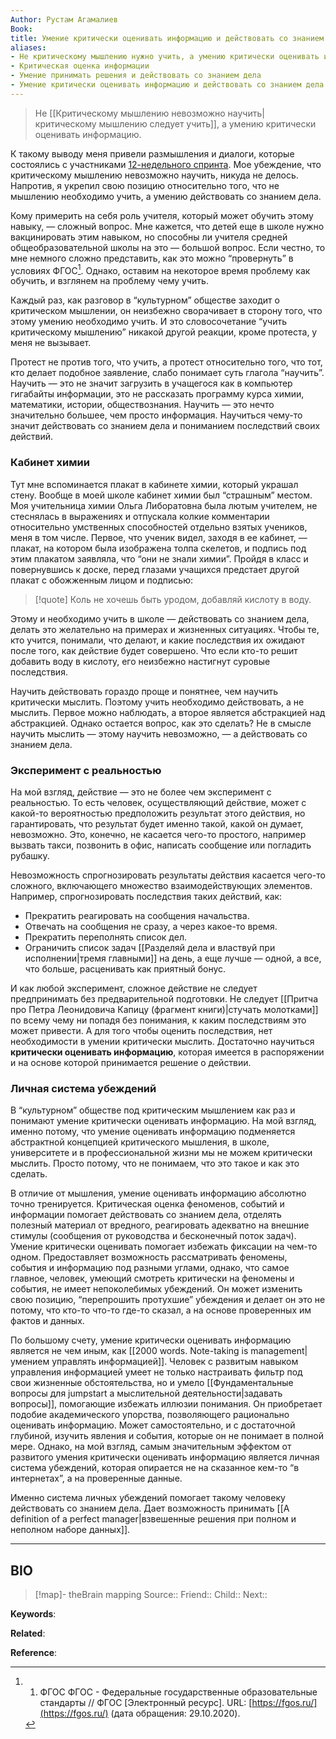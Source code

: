 ```yaml
---
Author: Рустам Агамалиев
Book: 
title: Умение критически оценивать информацию и действовать со знанием дела
aliases:
- Не критическому мышлению нужно учить, а умению критически оценивать информацию
- Критическая оценка информации
- Умение принимать решения и действовать со знанием дела
- Умение критически оценивать информацию и действовать со знанием дела
---
```


>Не [[Критическому мышлению невозможно научить|критическому мышлению следует учить]], а умению критически оценивать информацию.

К такому выводу меня привели размышления и диалоги, которые состоялись с участниками [12-недельного спринта](https://sprint.mnogosdelal.ru/). Мое убеждение, что критическому мышлению невозможно научить, никуда не делось. Напротив, я укрепил свою позицию относительно того, что не мышлению необходимо учить, а умению действовать со знанием дела.

Кому примерить на себя роль учителя, который может обучить этому навыку, — сложный вопрос. Мне кажется, что детей еще в школе нужно вакцинировать этим навыком, но способны ли учителя средней общеобразовательной школы на это — большой вопрос. Если честно, то мне немного сложно представить, как это можно “провернуть” в условиях ФГОС[^1]. Однако, оставим на некоторое время проблему как обучить, и взглянем на проблему чему учить.

Каждый раз, как разговор в “культурном” обществе заходит о критическом мышлении, он неизбежно сворачивает в сторону того, что этому умению необходимо учить. И это словосочетание “учить критическому мышлению” никакой другой реакции, кроме протеста, у меня не вызывает.

Протест не против того, что учить, а протест относительно того, что тот, кто делает подобное заявление, слабо понимает суть глагола “научить”. Научить — это не значит загрузить в учащегося как в компьютер гигабайты информации, это не рассказать программу курса химии, математики, истории, обществознания. Научить — это нечто значительно большее, чем просто информация. Научиться чему-то значит действовать со знанием дела и пониманием последствий своих действий.

### Кабинет химии

Тут мне вспоминается плакат в кабинете химии, который украшал стену. Вообще в моей школе кабинет химии был “страшным” местом. Моя учительница химии Ольга Либоратовна была лютым учителем, не стеснялась в выражениях и отпускала колкие комментарии относительно умственных способностей отдельно взятых учеников, меня в том числе. Первое, что ученик видел, заходя в ее кабинет, — плакат, на котором была изображена толпа скелетов, и подпись под этим плакатом заявляла, что “они не знали химии”. Пройдя в класс и повернувшись к доске, перед глазами учащихся предстает другой плакат с обожженным лицом и подписью:

> [!quote]
> Коль не хочешь быть уродом, добавляй кислоту в воду.

Этому и необходимо учить в школе — действовать со знанием дела, делать это желательно на примерах и жизненных ситуациях. Чтобы те, кто учится, понимали, что делают, и какие последствия их ожидают после того, как действие будет совершено. Что если кто-то решит добавить воду в кислоту, его неизбежно настигнут суровые последствия.

Научить действовать гораздо проще и понятнее, чем научить критически мыслить. Поэтому учить необходимо действовать, а не мыслить. Первое можно наблюдать, а второе является абстракцией над абстракцией. Однако остается вопрос, как это сделать? Не в смысле научить мыслить — этому научить невозможно, — а действовать со знанием дела.

### Эксперимент с реальностью

На мой взгляд, действие — это не более чем эксперимент с реальностью. То есть человек, осуществляющий действие, может с какой-то вероятностью предположить результат этого действия, но гарантировать, что результат будет именно такой, какой он думает, невозможно. Это, конечно, не касается чего-то простого, например вызвать такси, позвонить в офис, написать сообщение или погладить рубашку.

Невозможность спрогнозировать результаты действия касается чего-то сложного, включающего множество взаимодействующих элементов. Например, спрогнозировать последствия таких действий, как:

- Прекратить реагировать на сообщения начальства.
- Отвечать на сообщения не сразу, а через какое-то время.
- Прекратить переполнять список дел.
- Ограничить список задач [[Разделяй дела и властвуй при исполнении|тремя главными]] на день, а еще лучше — одной, а все, что больше, расценивать как приятный бонус.

И как любой эксперимент, сложное действие не следует предпринимать без предварительной подготовки. Не следует [[Притча про Петра Леонидовича Капицу (фрагмент книги)|стучать молотками]] по всему чему ни попадя без понимания, к каким последствиям это может привести. А для того чтобы оценить последствия, нет необходимости в умении критически мыслить. Достаточно научиться **критически оценивать информацию**, которая имеется в распоряжении и на основе которой принимается решение о действии.

### Личная система убеждений

В “культурном” обществе под критическим мышлением как раз и понимают умение критически оценивать информацию. На мой взгляд, именно потому, что умение оценивать информацию подменяется абстрактной концепцией критического мышления, в школе, университете и в профессиональной жизни мы не можем критически мыслить. Просто потому, что не понимаем, что это такое и как это сделать.

В отличие от мышления, умение оценивать информацию абсолютно точно тренируется. Критическая оценка феноменов, событий и информации помогает действовать со знанием дела, отделять полезный материал от вредного, реагировать адекватно на внешние стимулы (сообщения от руководства и бесконечный поток задач). Умение критически оценивать помогает избежать фиксации на чем-то одном. Предоставляет возможность рассматривать феномены, события и информацию под разными углами, однако, что самое главное, человек, умеющий смотреть критически на феномены и события, не имеет непоколебимых убеждений. Он может изменить свою позицию, “перепрошить протухшие” убеждения и делает он это не потому, что кто-то что-то где-то сказал, а на основе проверенных им фактов и данных.

По большому счету, умение критически оценивать информацию является не чем иным, как [[2000 words. Note-taking is management|умением управлять информацией]]. Человек с развитым навыком управления информацией умеет не только настраивать фильтр под свои жизненные обстоятельства, но и умело [[Фундаментальные вопросы для jumpstart а мыслительной деятельности|задавать вопросы]], помогающие избежать иллюзии понимания. Он приобретает подобие академического упорства, позволяющего рационально оценивать информацию. Может самостоятельно, и с достаточной глубиной, изучить явления и события, которые он не понимает в полной мере. Однако, на мой взгляд, самым значительным эффектом от развитого умения критически оценивать информацию является личная система убеждений, которая опирается не на сказанное кем-то “в интернетах”, а на проверенные данные.

Именно система личных убеждений помогает такому человеку действовать со знанием дела. Дает возможность принимать [[A definition of a perfect manager|взвешенные решения при полном и неполном наборе данных]].


***
## BIO
> [!map]- theBrain mapping
> Source::
> Friend::
> Child::
> Next::

**Keywords**:

**Related**:

**Reference**: 

[^1]: 1. ФГОС ФГОС - Федеральные государственные образовательные стандарты // ФГОС [Электронный ресурс]. URL: [https://fgos.ru/](https://fgos.ru/) (дата обращения: 29.10.2020).